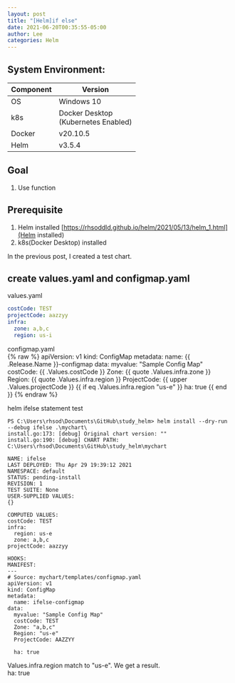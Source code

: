 ```yaml
---
layout: post
title: "[Helm]if else"
date: 2021-06-20T00:35:55-05:00
author: Lee
categories: Helm
---
```


## System Environment:  

|  Component  |  Version  |
| ---- | ---- |
|  OS  |  Windows 10  |
|  k8s  |  Docker Desktop <br>(Kubernetes Enabled)  |
|  Docker  |  v20.10.5  |
|  Helm  |  v3.5.4  |

## Goal
1. Use function

## Prerequisite
1. Helm installed [https://rhsoddld.github.io/helm/2021/05/13/helm_1.html](Helm installed)  
2. k8s(Docker Desktop) installed

In the previous post, I created a test chart.  

## create values.yaml and configmap.yaml

values.yaml  
```yaml
costCode: TEST
projectCode: aazzyy
infra:
  zone: a,b,c
  region: us-i
```
configmap.yaml  
{% raw  %}
	apiVersion: v1
	kind: ConfigMap
	metadata:
	  name: {{ .Release.Name }}-configmap
	data:
	  myvalue: "Sample Config Map"
	  costCode: {{ .Values.costCode }}
	  Zone: {{ quote .Values.infra.zone }}
	  Region: {{ quote .Values.infra.region }}
	  ProjectCode: {{ upper .Values.projectCode }}
	  {{ if eq .Values.infra.region "us-e" }}
	  ha: true
	  {{ end }}
{% endraw %}


helm ifelse statement test

	PS C:\Users\rhsod\Documents\GitHub\study_helm> helm install --dry-run --debug ifelse .\mychart\
	install.go:173: [debug] Original chart version: ""
	install.go:190: [debug] CHART PATH: C:\Users\rhsod\Documents\GitHub\study_helm\mychart

	NAME: ifelse
	LAST DEPLOYED: Thu Apr 29 19:39:12 2021
	NAMESPACE: default
	STATUS: pending-install
	REVISION: 1
	TEST SUITE: None
	USER-SUPPLIED VALUES:
	{}

	COMPUTED VALUES:
	costCode: TEST
	infra:
	  region: us-e
	  zone: a,b,c
	projectCode: aazzyy

	HOOKS:
	MANIFEST:
	---
	# Source: mychart/templates/configmap.yaml
	apiVersion: v1
	kind: ConfigMap
	metadata:
	  name: ifelse-configmap
	data:
	  myvalue: "Sample Config Map"
	  costCode: TEST
	  Zone: "a,b,c"
	  Region: "us-e"
	  ProjectCode: AAZZYY

	  ha: true

Values.infra.region match to "us-e".  We get a result.  
	ha: true
